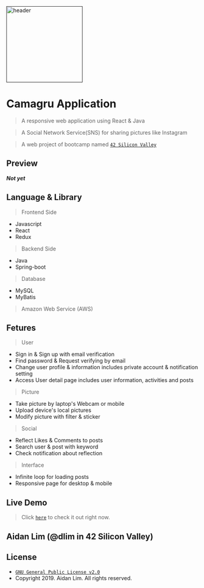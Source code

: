 <a href="" title="header" alt="header">
  <img src="https://icon-library.net/images/photography-icon-png/photography-icon-png-2.jpg" width="200" height="200" title="header" alt="header">
</a>

# Camagru Application

> A responsive web application using React & Java

> A Social Network Service(SNS) for sharing pictures like Instagram

> A web project of bootcamp named <a href="https://www.42.us.org" target="_blank">`42 Silicon Valley`</a>

## Preview

***Not yet***

## Language & Library

> Frontend Side

- Javascript
- React
- Redux

> Backend Side

- Java
- Spring-boot

> Database

- MySQL
- MyBatis

> Amazon Web Service (AWS)

## Fetures

> User

- Sign in & Sign up with email verification
- Find password & Request verifying by email
- Change user profile & information includes private account & notification setting
- Access User detail page includes user information, activities and posts

> Picture

- Take picture by laptop's Webcam or mobile
- Upload device's local pictures
- Modify picture with filter & sticker

> Social

- Reflect Likes & Comments to posts
- Search user & post with keyword
- Check notification about reflection

> Interface

- Infinite loop for loading posts
- Responsive page for desktop & mobile

## Live Demo

> Click <a href="https://camagru.aidandlim.com" target="_blank">`here`</a> to check it out right now.

## Aidan Lim (@dlim in 42 Silicon Valley)

## License

- <a href="https://www.gnu.org/licenses/old-licenses/gpl-2.0.en.html" target="_blank">`GNU General Public License v2.0`</a>
- Copyright 2019. Aidan Lim. All rights reserved.
